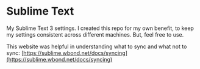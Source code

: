 Sublime Text
============

My Sublime Text 3 settings. I created this repo for my own benefit, to keep my settings consistent across different machines. But, feel free to use.

This website was helpful in understanding what to sync and what not to sync:
[https://sublime.wbond.net/docs/syncing](https://sublime.wbond.net/docs/syncing)